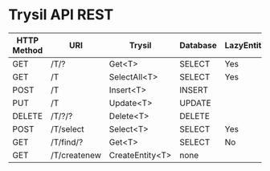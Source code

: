 # Trysil API REST

|HTTP Method|URI|Trysil|Database|LazyEntity|LazyList|
|-|-|-|-|-|-|
|GET|/T/?|Get&lt;T&gt;|SELECT|Yes|Yes|
|GET|/T|SelectAll&lt;T&gt;|SELECT|Yes|No|
|POST|/T|Insert&lt;T&gt;|INSERT|||
|PUT|/T|Update&lt;T&gt;|UPDATE|||
|DELETE|/T/?/?|Delete&lt;T&gt;|DELETE|||
|POST|/T/select|Select&lt;T&gt;|SELECT|Yes|No|
|GET|/T/find/?|Get&lt;T&gt;|SELECT|No|No|
|GET|/T/createnew|CreateEntity&lt;T&gt;|none|||
